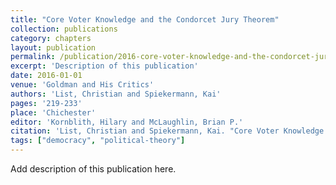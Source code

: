 ```yaml
---
title: "Core Voter Knowledge and the Condorcet Jury Theorem"
collection: publications
category: chapters
layout: publication
permalink: /publication/2016-core-voter-knowledge-and-the-condorcet-jury-theore
excerpt: 'Description of this publication'
date: 2016-01-01
venue: 'Goldman and His Critics'
authors: 'List, Christian and Spiekermann, Kai'
pages: '219-233'
place: 'Chichester'
editor: 'Kornblith, Hilary and McLaughlin, Brian P.'
citation: 'List, Christian and Spiekermann, Kai. "Core Voter Knowledge and the Condorcet Jury Theorem." <em>Goldman and His Critics</em>  (2016): 219-233.'
tags: ["democracy", "political-theory"]
---
```


Add description of this publication here.